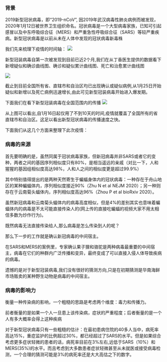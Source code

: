### 背景

2019新型冠状病毒，即“2019-nCoV”,  因2019年武汉病毒性肺炎病例而被发现，2020年1月12日被世界卫生组织命名。冠状病毒是一个大型病毒家族，已知可引起感冒以及中东呼吸综合征（MERS）和严重急性呼吸综合征（SARS）等较严重疾病。新型冠状病毒是以前从未在人体中发现的冠状病毒新毒株

我们先来梳理下疫情的时间轴：
![](https://tva1.sinaimg.cn/large/006tNbRwly1gbdcnz203aj30u01i7qig.jpg)

新型冠装病毒自第一次被发现到目前已近2个月,我们在从丁香医生提供的数据看下新增疑似和确诊曲线图、确诊和疑似累计曲线图、死亡和治愈累计曲线图

![](https://tva1.sinaimg.cn/large/006tNbRwly1gbdhq7kzhfj30u01g1wj2.jpg)

截止到目前全国所有省、直辖市和自治区均已出现确认或疑似病例,从1月25日开始疑似和新增以及死亡病例迅速增长,由此可见新型冠装病毒开始进入爆发期。

下面我们在看下新型冠装病毒在全国范围内的传播
![](https://tva1.sinaimg.cn/large/006tNbRwly1gbdjf7xsf2g30rs0mo7wo.gif)

从上图可以看出,自1月16日起仅用了不到10天的时间,疫情就覆盖了全国所有的省直辖市和自治区。这足以看出新型冠状病毒的传播速度之快。

下面我们从这几个方面来整理下此次疫情：

### 病毒的来源

首先要明确的是，虽然同属于冠状病毒家族，但新冠病毒并非SARS或者它的变种，两者之间的基因序列相似度只有80%，是相当遥远的亲戚（对比一下，人和猩猩的基因组相似度高达98%，人和人之间的相似度更是超过99.9%）

其中特别值得提出的是两种天然寄生于蝙蝠身体内的冠状病毒：一种存在于舟山地区的某种蝙蝠体内，序列相似度接近90%（Zhu N et al NEJM 2020）；另一种则存在于云南菊头蝠体内，序列相似度高达96%（Zhou P et al bioRxiv 2020）。

虽然新冠病毒和云南菊头蝠体内的病毒高度相似，但是4%的差别其实也意味着蝙蝠体内的病毒是不太可能直接传染人的(网上传的直接吃蝙蝠的视频大家不用太相信多数为炒作行为)。

既然病毒无法直接传染给人,那么病毒是怎么传染到人的呢？

那么下一步的工作就是确认新冠病毒的中间宿主。

在SARS和MERS的案例里，专家确认果子狸和骆驼是两种病毒最重要的中间宿主，病毒在它们的种群内广泛传播和变异，最终变成了可以直接入侵人体导致疾病的病毒。

遗憾的是对于新型冠装病毒,我们没有很好的猜测方向,只是在初期猜测是华南海鲜市场贩卖的某种野生动物是病毒的中间宿主。

### 病毒的影响力

衡量一种传染病的影响，一个粗糙的思路是考虑两个维度：毒力和传播力。

前者衡量的是如果一个人一旦患上该传染病，症状的严重程度；后者衡量的是一个人有多大概率会得上这种疾病

对于新型冠状病毒只有一些粗糙的估计：在最初患病住院的40多人当中，病死率高达15%，重症监护的比例超过30%，都已经超过了SARS的水平。但是如果综合考虑更多症状轻微的患者的话，病死率目前在3%左右,远低于SARS（10%）和MERS(35%)的水平。而且考虑到大多数患者症状轻微甚至从未就医或接受病毒检测，一个合理的猜测可能是3%的病死率还是大大高估之下的数字。





